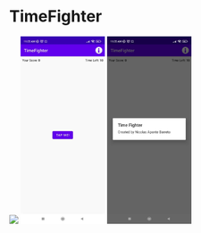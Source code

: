 # TimeFighter
<img src="https://github.com/Nicolasaponteb/TimeFighter/blob/62a7fca76a222ac31712e179972df45c32b1f0c8/images/Video.gif?raw=true" width="30%"></img> <img src="https://github.com/Nicolasaponteb/TimeFighter/blob/62a7fca76a222ac31712e179972df45c32b1f0c8/images/AppView.jpeg?raw=true" width="30%"></img> <img src="https://github.com/Nicolasaponteb/TimeFighter/blob/62a7fca76a222ac31712e179972df45c32b1f0c8/images/InfoView.jpeg?raw=true" width="30%"></img>

